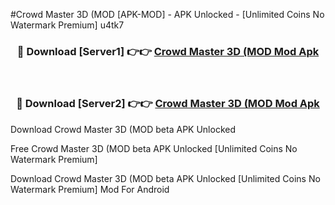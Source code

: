 #Crowd Master 3D (MOD [APK-MOD] - APK Unlocked - [Unlimited Coins No Watermark Premium] u4tk7



<div align="center">

<h3>🔴 Download [Server1] 👉👉 <a href="https://momento.my/?title=Crowd_Master_3D_(MOD">Crowd Master 3D (MOD Mod Apk</a></h3><br>

<h3>🔴 Download [Server2] 👉👉 <a href="https://momento.my/?title=Crowd_Master_3D_(MOD">Crowd Master 3D (MOD Mod Apk</a></h3>
</div>



Download Crowd Master 3D (MOD beta APK Unlocked

Free Crowd Master 3D (MOD beta APK Unlocked [Unlimited Coins No Watermark Premium]

Download Crowd Master 3D (MOD beta APK Unlocked [Unlimited Coins No Watermark Premium] Mod For Android
